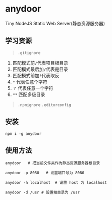 # anydoor
Tiny NodeJS Static Web Server(静态资源服务器)

## 学习资源

> `.gitignore`
1. 匹配模式前`/`代表项目根目录
2. 匹配模式最后加`/`代表是目录
3. 匹配模式前加`!`代表取反
4. `*` 代表任意个字符
5. `？` 代表任意一个字符
6. `**` 匹配多级目录

> `.npmignore`
> `.editorconfig`

## 安装

```shell
npm i -g anydoor
```

## 使用方法

```shell
anydoor   # 把当前文件夹作为静态资源服务器根目录

anydoor -p 8080   # 设置端口号为 8080

anydoor -h localhost  # 设置 host 为 localhost

anydoor -d /usr # 设置根目录为 /usr
```
